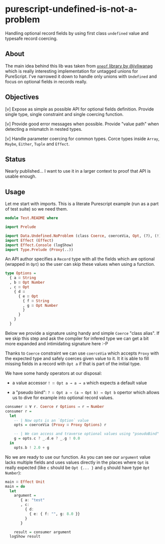# purescript-undefined-is-not-a-problem

Handling optional record fields by using first class `undefined` value and typesafe record coercing.

## About

The main idea behind this lib was taken from [`oneof` library by @jvliwanag](https://github.com/jvliwanag/purescript-oneof) which is really interesting implementation for untagged unions for PureScript. I've narrowed it down to handle only unions with `Undefined` and focus on optional fields in records really.

## Objectives

  [v] Expose as simple as possible API for optional fields definition. Provide single type, single constraint and single coercing function.

  [v] Provide good error messages when possible. Provide "value path" when detecting a mismatch in nested types.

  [v] Handle parameter coercing for common types. Corce types inside `Array`, `Maybe`, `Either`, `Tuple` and `Effect`.

## Status

Nearly published... I want to use it in a larger context to proof that API is usable enough.

## Usage

Let me start with imports. This is a literate Purescript example (run as a part of test suite) so we need them.

```purescript
module Test.README where

import Prelude

import Data.Undefined.NoProblem (class Coerce, coerceVia, Opt, (?), (!))
import Effect (Effect)
import Effect.Console (logShow)
import Type.Prelude (Proxy(..))
```

An API author specifies a `Record` type with all the fields which are optional (wrapped in `Opt`) so the user can skip these values when using a function.

```purescript
type Options =
  { a ∷ String
  , b ∷ Opt Number
  , c ∷ Opt
    { d ∷
      { e ∷ Opt
        { f ∷ String
        , g ∷ Opt Number
        }
      }
    }
  }
```


Below we provide a signature using handy and simple `Coerce` "class alias". If we skip this step and ask the compiler for infered type we can get a bit more expanded and intimidating signature here :-P

Thanks to `Coerce` constraint we can use `coerceVia` which accepts `Proxy` with the expected type and safely coerces given value to it. It it is able to fill missing fields in a record with `Opt a` if that is part of the initial type.

We have some handy operators at our disposal:

  * a value accessor `! ∷ Opt a → a → a` which expects a default value

  * a "pseudo bind": `? ∷ Opt a → (a → Opt b) → Opt b` opertor which allows us to dive for example into optional record values.

```purescript
consumer ∷ ∀ r. Coerce r Options ⇒ r → Number
consumer r =
  let
    -- | Now opts is an `Option` value
    opts = coerceVia (Proxy ∷ Proxy Options) r

    -- | We can access and traverse optional values using "pseudoBind" function
    g = opts.c ? _.d.e ? _.g ! 0.0
  in
    opts.b ! 2.0 + g
```

No we are ready to use our function. As you can see our `argument` value lacks multiple fields and uses values directly in the places where `Opt` is really expected (like `c` should be `Opt {... }` and `g` should have type `Opt Number`):

```purescript
main ∷ Effect Unit
main = do
  let
    argument =
       { a: "test"
       , c:
         { d:
           { e: { f: "", g: 8.0 }}
         }
       }

    result = consumer argument
  logShow result
```


<!--
## The Problem

### Why do you use `Record.Union` namespace?

We think about optional fields in a `Record` as a representation of sum of different types. Lets consider this type (where `Opt` marks an optional field):

  ```
  type R =
    { x ∷ Opt Int
    , y ∷ Opt Int
    }
  ```

Let's look at possible values of this hypothetical type (pseudocode):

  ```
  r ∷ Array R
  r = [ { x: 1 }, { y: 2 }, {}, { x: 1, y: 2 } ]
  ```

Of course the above won't typecheck and compile but it is not important. The thing is that we can just think of the above types in terms of a sum like:

  ```
  data R = OnlyX { x ∷ Int } | OnlyY { y ∷ Int } | None {} | XandY { x ∷ Int, y ∷ Int }
  ```
-->


<!--
But let's talk about the basics. The basic idea in `oneof` is to provide type safe casting for values of types which are members of "untagged union" type (like in _TypeScript_).

T.B.C.

When I say value of type like `Int |+| String |+| Number` we state that any value which is an `Int` a `String` or a `Number`. we can safely cast value of for example type `Number` to this.

When we extend union idea to the `Record` type (we are handing only these kind of unions here) we can nicely handle optional fields.
-->

